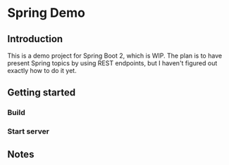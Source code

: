 # Spring Demo

## Introduction 
This is a demo project for Spring Boot 2, which is WIP. The plan is to have present Spring topics by using REST 
endpoints, but I haven't figured out exactly how to do it yet.

## Getting started
### Build
### Start server

## Notes
